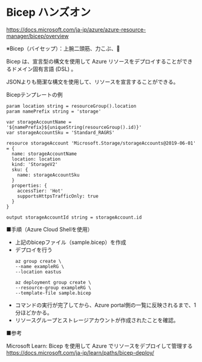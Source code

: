 # Bicep ハンズオン

https://docs.microsoft.com/ja-jp/azure/azure-resource-manager/bicep/overview

※Bicep（バイセップ）：上腕二頭筋、力こぶ、💪

Bicep は、宣言型の構文を使用して Azure リソースをデプロイすることができるドメイン固有言語 (DSL) 。

JSONよりも簡潔な構文を使用して、リソースを宣言することができる。

Bicepテンプレートの例
```
param location string = resourceGroup().location
param namePrefix string = 'storage'

var storageAccountName = '${namePrefix}${uniqueString(resourceGroup().id)}'
var storageAccountSku = 'Standard_RAGRS'

resource storageAccount 'Microsoft.Storage/storageAccounts@2019-06-01' = {
  name: storageAccountName
  location: location
  kind: 'StorageV2'
  sku: {
    name: storageAccountSku
  }
  properties: {
    accessTier: 'Hot'
    supportsHttpsTrafficOnly: true
  }
}

output storageAccountId string = storageAccount.id
```

■手順（Azure Cloud Shellを使用）

- 上記のbicepファイル（sample.bicep）を作成
- デプロイを行う
    ```
    az group create \
    --name exampleRG \
    --location eastus

    az deployment group create \
    --resource-group exampleRG \
    --template-file sample.bicep
    ```
- コマンドの実行が完了してから、Azure portal側の一覧に反映されるまで、1分ほどかかる。
- リソースグループとストレージアカウントが作成されたことを確認。

■参考

Microsoft Learn: Bicep を使用して Azure でリソースをデプロイして管理する
https://docs.microsoft.com/ja-jp/learn/paths/bicep-deploy/
